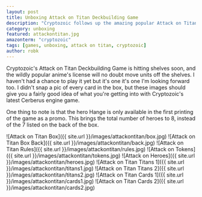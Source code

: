 ```yaml
---
layout: post
title: Unboxing Attack on Titan Deckbuilding Game
description: "Cryptozoic follows up the amazing popular Attack on Titan anime with a deckbuilding game. Let's see what's inside."
category: unboxing
featured: attackontitan.jpg
amazonterm: "cryptozoic"
tags: [games, unboxing, attack on titan, cryptozoic]
author: robk
---
```


Cryptozoic's Attack on Titan Deckbuilding Game is hitting shelves soon, and the wildly popular anime's license will no doubt move units off the shelves. I haven't had a chance to play it yet but it's one it's one I'm looking forward too. I didn't snap a pic of every card in the box, but these images should give you a fairly good idea of what you're getting into with Cryptozoic's latest Cerberus engine game.

One thing to note is that the hero Hange is only available in the first printing of the game as a promo. This brings the total number of heroes to 8, instead of the 7 listed on the back of the box.

![Attack on Titan Box]({{ site.url }}/images/attackontitan/box.jpg)
![Attack on Titan Box Back]({{ site.url }}/images/attackontitan/back.jpg)
![Attack on Titan Rules]({{ site.url }}/images/attackontitan/rules.jpg)
![Attack on Tokens]({{ site.url }}/images/attackontitan/tokens.jpg)
![Attack on Heroes]({{ site.url }}/images/attackontitan/heroes.jpg)
![Attack on Titan Titans 1]({{ site.url }}/images/attackontitan/titans1.jpg)
![Attack on Titan Titans 2]({{ site.url }}/images/attackontitan/titans2.jpg)
![Attack on Titan Cards 1]({{ site.url }}/images/attackontitan/cards1.jpg)
![Attack on Titan Cards 2]({{ site.url }}/images/attackontitan/cards2.jpg)
